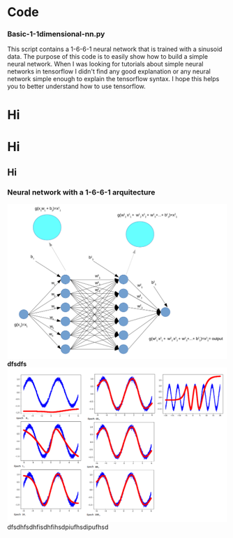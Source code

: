 # Code #

### Basic-1-1dimensional-nn.py ###

This script contains a 1-6-6-1 neural network that is trained with a sinusoid data. The purpose of this code is to easily show how to build a simple neural network. When I was looking for tutorials about simple neural networks in tensorflow I didn't find any good explanation or any neural network simple enough to explain the tensorflow syntax. I hope this helps you to better understand how to use tensorflow.

# Hi #




 # Hi #
 ## Hi ##
### Neural network with a 1-6-6-1 arquitecture ###
![nn66]
**dfsdfs**
![graphs1]
dfsdhfsdhfisdhfihsdpiufhsdipufhsd














[nn66]:		https://github.com/diegoorellanaga/Tensorflow-Tutorial-For-Dummies/blob/master/Screenshot%20from%202017-10-20%2016-38-25.png

[graphs1]:	https://github.com/diegoorellanaga/Tensorflow-Tutorial-For-Dummies/blob/master/graphs.png
